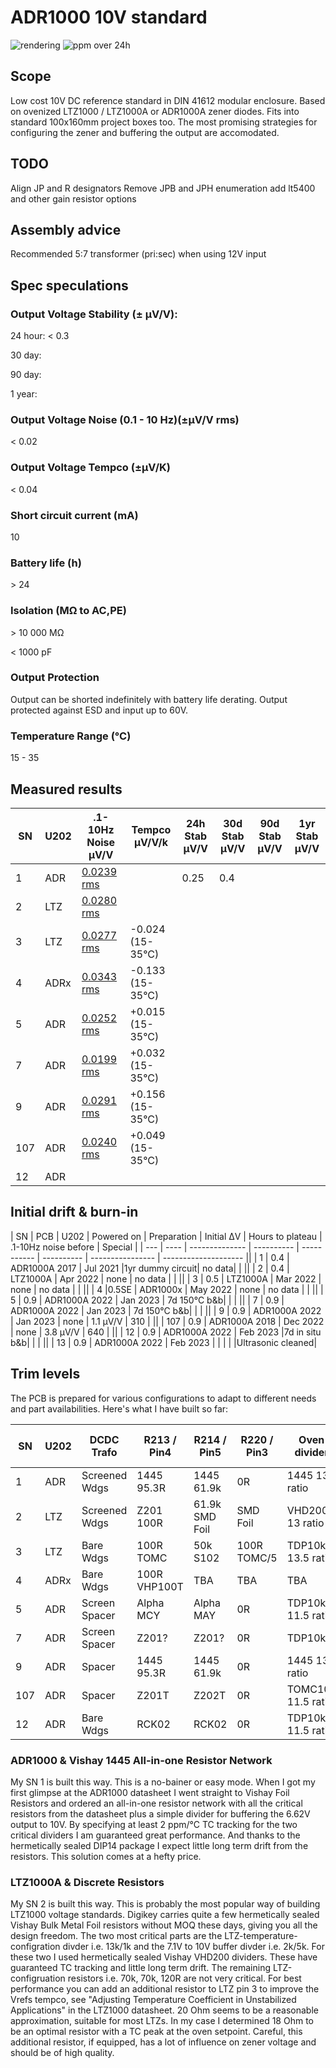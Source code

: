 # ADR1000 10V standard

![rendering](https://github.com/marcoreps/ADRmu/raw/main/images/render.png)
![ppm over 24h](https://github.com/marcoreps/ADRmu/raw/main/images/24hppm.jpg)

## Scope

Low cost 10V DC reference standard in DIN 41612 modular enclosure. Based on ovenized LTZ1000 / LTZ1000A or ADR1000A zener diodes. Fits into standard 100x160mm project boxes too. The most promising strategies for configuring the zener and buffering the output are accomodated.

## TODO

Align JP and R designators
Remove JPB and JPH enumeration
add lt5400 and other gain resistor options


## Assembly advice

Recommended 5:7 transformer (pri:sec) when using 12V input

## Spec speculations

### Output Voltage Stability (± µV/V):

24 hour: < 0.3

30 day:

90 day:

1 year:

### Output Voltage Noise (0.1 - 10 Hz)(±µV/V rms)

< 0.02

### Output Voltage Tempco (±µV/K)

< 0.04

### Short circuit current (mA)

10

### Battery life (h)

\> 24

### Isolation (MΩ to AC,PE)

\> 10 000 MΩ

< 1000 pF

### Output Protection

Output can be shorted indefinitely with battery life derating. Output protected against ESD and input up to 60V.

### Temperature Range (°C)

15 - 35

## Measured results
| SN  | U202 | .1-10Hz Noise µV/V | Tempco µV/V/k  | 24h Stab µV/V  | 30d Stab µV/V  | 90d Stab µV/V  | 1yr Stab µV/V  |
| --- | ---- | -----------------  | -------------- | -------------- | -------------- | -------------- | -------------- |
|   1 | ADR  | [0.0239 rms][1]    |                |      0.25      |       0.4      |                |                |
|   2 | LTZ  | [0.0280 rms][2]    |                |                |                |                |                |
|   3 | LTZ  | [0.0277 rms][3]    |-0.024 (15-35°C)|                |                |                |                |
|   4 | ADRx | [0.0343 rms][4]    |-0.133 (15-35°C)|                |                |                |                |
|   5 | ADR  | [0.0252 rms][5]    |+0.015 (15-35°C)|                |                |                |                |
|   7 | ADR  | [0.0199 rms][7]    |+0.032 (15-35°C)|                |                |                |                |
|   9 | ADR  | [0.0291 rms][9]    |+0.156 (15-35°C)|                |                |                |                |
| 107 | ADR  | [0.0240 rms][107]  |+0.049 (15-35°C)|                |                |                |                |
|  12 | ADR  |                    |                |                |                |                |                |

[1]:/results/ADRmu1_LFnoise.png
[2]:/results/ADRmu2_LFnoise.png
[3]:/results/ADRmu3_LFnoise.png
[4]:/results/ADRmu4_LFnoise.png
[5]:/results/ADRmu5_LFnoise.png
[7]:/results/ADRmu7_LFnoise.png
[9]:/results/ADRmu9_LFnoise.png
[107]:/results/ADRmu107_LFnoise.png



## Initial drift & burn-in
| SN  | PCB  |      U202      | Powered on | Preparation | Initial ΔV | Hours to plateau | .1-10Hz noise before | Special |
| --- | ---- | -------------- | ---------- | ----------- | ---------- | ---------------- | -------------------- ||
|   1 | 0.4  | ADR1000A 2017  | Jul 2021   |1yr dummy circuit| no data|                  |                      ||
|   2 | 0.4  |    LTZ1000A    | Apr 2022   | none        | no data    |                  |                      ||
|   3 | 0.5  |    LTZ1000A    | Mar 2022   | none        | no data    |                  |                      ||
|   4 |0.5SE |    ADR1000x    | May 2022   | none        | no data    |                  |                      ||
|   5 | 0.9  | ADR1000A 2022  | Jan 2023   | 7d 150°C b&b|            |                  |                      ||
|   7 | 0.9  | ADR1000A 2022  | Jan 2023   | 7d 150°C b&b|            |                  |                      ||
|   9 | 0.9  | ADR1000A 2022  | Jan 2023   | none        | 1.1 µV/V   | 310              |                      ||
| 107 | 0.9  | ADR1000A 2018  | Dec 2022   | none        | 3.8 µV/V   | 640              |                      ||
|  12 | 0.9  | ADR1000A 2022  | Feb 2023   |7d in situ b&b|           |                  |                      ||
|  13 | 0.9  | ADR1000A 2022  | Feb 2023   |             |            |                  |                      |Ultrasonic cleaned|

## Trim levels

The PCB is prepared for various configurations to adapt to different needs and part availabilities. Here's what I have built so far:

| SN  | U202 |  DCDC Trafo  | R213 / Pin4 | R214 / Pin5 | R220 / Pin3 | Oven divider | R225 / Iz Down | R223 / Iz Up | 10V gain divider |
| --- | ---- | ------------ | ----------- | ----------- | ----------- | ------------ | -------------- | ------------ | ---------------- |
|   1 | ADR  | Screened Wdgs| 1445 95.3R  | 1445 61.9k  | 0R          | 1445 13 ratio| open           | open         | 1445 2 ratio     |
|   2 | LTZ  | Screened Wdgs| Z201 100R   | 61.9k SMD Foil | SMD Foil |VHD200 13 ratio|               |              | VHD200 2.5 ratio |
|   3 | LTZ  | Bare Wdgs    | 100R TOMC   | 50k S102    | 100R TOMC/5 |TDP10k 13.5 ratio| open        | 230k RN73    | TDP10k 2.5 ratio |
|   4 | ADRx | Bare Wdgs    | 100R VHP100T| TBA         | TBA         | TBA          | TBA            | TBA          | TBA              |
|   5 | ADR  | Screen Spacer| Alpha MCY   | Alpha MAY   | 0R          | TDP10k 11.5 ratio | open      | 470k RN73    | TDP10k 2 ratio   |
|   7 | ADR  | Screen Spacer| Z201?       | Z201?       | 0R          | TDP10k       |                |              | TDP10k 2 ratio   |
|   9 | ADR  | Spacer       | 1445 95.3R  | 1445 61.9k  | 0R          | 1445 13 ratio| open           | open         | 1445 2 ratio     |
| 107 | ADR  | Spacer       | Z201T       | Z202T       | 0R          | TOMC10k 11.5 ratio | 200k RN73| open         | TDP10k 2 ratio   |
|  12 | ADR  | Bare Wdgs    | RCK02       | RCK02       | 0R          | TDP10k 11.5 ratio |           | open         | TDP10k 2 ratio   |

### ADR1000 & Vishay 1445 All-in-one Resistor Network

My SN 1 is built this way. This is a no-bainer or easy mode. When I got my first glimpse at the ADR1000 datasheet I went straight to Vishay Foil Resistors and ordered an all-in-one resistor network with all the critical resistors from the datasheet plus a simple divider for buffering the 6.62V output to 10V. By specifying at least 2 ppm/°C TC tracking for the two critical dividers I am guaranteed great performance. And thanks to the hermetically sealed DIP14 package I expect little long term drift from the resistors. This solution comes at a hefty price.

### LTZ1000A & Discrete Resistors

My SN 2 is built this way. This is probably the most popular way of building LTZ1000 voltage standards. Digikey carries quite a few hermetically sealed Vishay Bulk Metal Foil resistors without MOQ these days, giving you all the design freedom. The two most critical parts are the LTZ-temperature-configration divder i.e. 13k/1k and the 7.1V to 10V buffer divder i.e. 2k/5k. For these two I used hermetically sealed Vishay VHD200 dividers. These have guaranteed TC tracking and little long term drift. The remaining LTZ-configruation resistors i.e. 70k, 70k, 120R are not very critical. For best performance you can add an additional resistor to LTZ pin 3 to improve the Vrefs tempco, see "Adjusting Temperature Coefficient in Unstabilized Applications" in the LTZ1000 datasheet. 20 Ohm seems to be a reasonable approximation, suitable for most LTZs. In my case I determined 18 Ohm to be an optimal resistor with a TC peak at the oven setpoint. Careful, this additional resistor, if equipped, has a lot of influence on zener voltage and should be of high quality.


